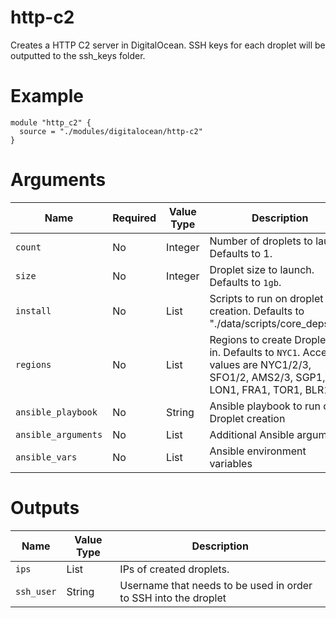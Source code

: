 # http-c2

Creates a HTTP C2 server in DigitalOcean. SSH keys for each droplet will be outputted to the ssh_keys folder.

# Example

```hcl
module "http_c2" {
  source = "./modules/digitalocean/http-c2"
}
```

# Arguments

| Name                      | Required | Value Type | Description
|---------------------------| -------- | ---------- | -----------
|`count`                    | No       | Integer    | Number of droplets to launch. Defaults to 1.
|`size`                     | No       | Integer    | Droplet size to launch. Defaults to `1gb`.
|`install`                  | No       | List       | Scripts to run on droplet creation. Defaults to "./data/scripts/core_deps.sh".
|`regions`                  | No       | List       | Regions to create Droplet(s) in. Defaults to `NYC1`. Accepted values are NYC1/2/3, SFO1/2, AMS2/3, SGP1, LON1, FRA1, TOR1, BLR1.
|`ansible_playbook`         | No       | String     | Ansible playbook to run on Droplet creation
|`ansible_arguments`        | No       | List       | Additional Ansible arguments
|`ansible_vars`             | No       | List       | Ansible environment variables


# Outputs

| Name                      | Value Type | Description
|---------------------------| ---------- | -----------
|`ips`                      | List       | IPs of created droplets.
|`ssh_user`                 | String     | Username that needs to be used in order to SSH into the droplet
